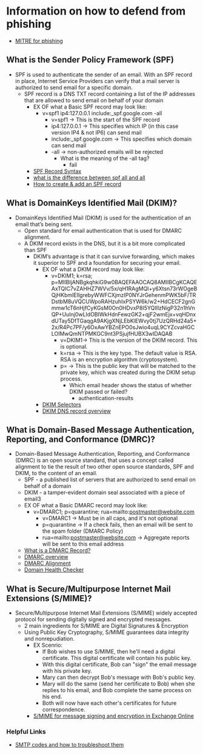 # Information on how to defend from phishing

- [MITRE for phishing](<https://attack.mitre.org/techniques/T1598/#mitigations>)

## What is the Sender Policy Framework (SPF)

- SPF is used to authenticate the sender of an email. With an SPF record in place, Internet Service Providers can verify that a mail server is authorized to send email for a specific domain.
  - SPF record is a DNS TXT record containing a list of the IP addresses that are allowed to send email on behalf of your domain
    - EX OF what a Basic SPF record may look like:
      - v=spf1 ip4:127.0.0.1 include:_spf.google.com -all
        - v=spf1 -> This is the start of the SPF record
        - ip4:127.0.0.1 -> This specifies which IP (in this case version IP4 & not IP6) can send mail
        - include:_spf.google.com -> This specifies which domain can send mail
        - -all -> non-authorized emails will be rejected
          - What is the meaning of the -all tag?
            - fail
    - [SPF Record Syntax](<https://dmarcian.com/spf-syntax-table/>)
    - [what is the difference between spf all and all](<https://dmarcian.com/what-is-the-difference-between-spf-all-and-all/>)
    - [How to create & add an SPF record](<https://dmarcian.com/create-spf-record/>)

## What is DomainKeys Identified Mail (DKIM)?

- DomainKeys Identified Mail (DKIM) is used for the authentication of an email that’s being sent.
  - Open standard for email authentication that is used for DMARC alignment.
  - A DKIM record exists in the DNS, but it is a bit more complicated than SPF
    - DKIM’s advantage is that it can survive forwarding, which makes it superior to SPF and a foundation for securing your email.
      - EX OF what a DKIM record may look like:
        - v=DKIM1; k=rsa; p=MIIBIjANBgkqhkiG9w0BAQEFAAOCAQ8AMIIBCgKCAQEAxTQIC7vZAHHZ7WVv/5x/qH1RAgMQI+y6Xtsn73rWOgeBQjHKbmIEIlgrebyWWFCXjmzIP0NYJrGehenmPWK5bF/TRDstbM8uVQCUWpoRAHzuhIxPSYW6k/w2+HdCECF2gnGmmw1cT6nHjfCyKGsM0On0HDvxP8I5YQIIlzNigP32n1hVnQP+UuInj0wLIdOBIWkHdnFewzGK2+qjF2wmEjx+vqHDnxdUTay5DfTGaqgA9AKjgXNjLEbKlEWvy0tj7UzQRHd24a5+2x/R4Pc7PF/y6OxAwYBZnEPO0sJwio4uqL9CYZcvaHGCLOIMwQmNTPMKGC9nt3PSjujfHUBX3wIDAQAB
          - v=DKIM1-> This is the version of the DKIM record. This is optional.
          - k=rsa -> This is the key type. The default value is RSA. RSA is an encryption algorithm (cryptosystem).
          - p= -> This is the public key that will be matched to the private key, which was created during the DKIM setup process.
            - Which email header shows the status of whether DKIM passed or failed?
              - authentication-results
      - [DKIM Selectors](<https://dmarcian.com/dkim-selectors/>)
      - [DKIM DNS record overview](<https://knowledge.validity.com/hc/en-us/articles/222481088-DKIM-DNS-record-overview>)

## What is Domain-Based Message Authentication, Reporting, and Conformance (DMRC)?

- Domain-Based Message Authentication, Reporting, and Conformance (DMRC) is an open source standard, that uses a concept called alignment to tie the result of two other open source standards, SPF and DKIM, to the content of an email.
  - SPF - a published list of servers that are authorized to send email on behalf of a domain
  - DKIM - a tamper-evident domain seal associated with a piece of email3
  - EX OF what a Basic DMARC record may look like:
    - v=DMARC1; p=quarantine; rua=mailto:postmaster@website.com
      - v=DMARC1 -> Must be in all caps, and it's not optional
      - p=quarantine -> If a check fails, then an email will be sent to the spam folder (DMARC Policy)
      - rua=mailto:postmaster@website.com -> Aggregate reports will be sent to this email address
  - [What is a DMARC Record?](<https://dmarcian.com/what-is-a-dmarc-record/>)
  - [DMARC overview](<https://dmarc.org/overview/>)
  - [DMARC Alignment](<https://dmarcian.com/alignment/>)
  - [Domain Health Checker](<https://dmarcian.com/domain-checker/>)

## What is Secure/Multipurpose Internet Mail Extensions (S/MIME)?

- Secure/Multipurpose Internet Mail Extensions (S/MIME) widely accepted protocol for sending digitally signed and encrypted messages.
  - 2 main ingredients for S/MIME are Digital Signatures & Encryption
  - Using Public Key Cryptography, S/MIME guarantees data integrity and nonrepudiation.
    - EX Scenrio:
      - If Bob wishes to use S/MIME, then he'll need a digital certificate. This digital certificate will contain his public key.
      - With this digital certificate, Bob can "sign" the email message with his private key.
      - Mary can then decrypt Bob's message with Bob's public key.
      - Mary will do the same (send her certificate to Bob) when she replies to his email, and Bob complete the same process on his end.
      - Both will now have each other's certificates for future correspondence.
    - [S/MIME for message signing and encryption in Exchange Online](<https://learn.microsoft.com/en-us/exchange/security-and-compliance/smime-exo/smime-exo>)

### Helpful Links

- [SMTP codes and how to troubleshoot them](<https://www.mailersend.com/blog/smtp-codes>)